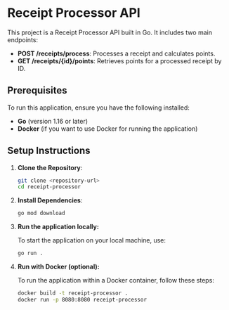 # Receipt Processor API

This project is a Receipt Processor API built in Go. It includes two main endpoints:
- **POST /receipts/process**: Processes a receipt and calculates points.
- **GET /receipts/{id}/points**: Retrieves points for a processed receipt by ID.

## Prerequisites

To run this application, ensure you have the following installed:
- **Go** (version 1.16 or later)
- **Docker** (if you want to use Docker for running the application)

## Setup Instructions

1. **Clone the Repository**:
   ```bash
   git clone <repository-url>
   cd receipt-processor
   ```
2. **Install Dependencies**:
   ```bash
   go mod download
   ```
3. **Run the application locally:**

    To start the application on your local machine, use:

    ```bash
    go run .
    ```
4. **Run with Docker (optional):**

    To run the application within a Docker container, follow these steps:

    ```bash
    docker build -t receipt-processor .
    docker run -p 8080:8080 receipt-processor
    ```
